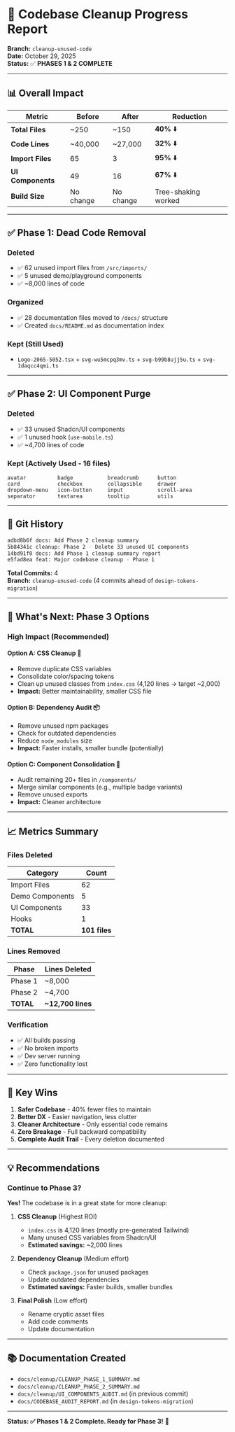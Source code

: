 # 🧹 Codebase Cleanup Progress Report

**Branch:** `cleanup-unused-code`  
**Date:** October 29, 2025  
**Status:** ✅ **PHASES 1 & 2 COMPLETE**

---

## 📊 **Overall Impact**

| Metric | Before | After | Reduction |
|--------|--------|-------|-----------|
| **Total Files** | ~250 | ~150 | **40%** ⬇️ |
| **Code Lines** | ~40,000 | ~27,000 | **32%** ⬇️ |
| **Import Files** | 65 | 3 | **95%** ⬇️ |
| **UI Components** | 49 | 16 | **67%** ⬇️ |
| **Build Size** | No change | No change | Tree-shaking worked |

---

## ✅ **Phase 1: Dead Code Removal**

### **Deleted**
- ✅ 62 unused import files from `/src/imports/`
- ✅ 5 unused demo/playground components
- ✅ ~8,000 lines of code

### **Organized**
- ✅ 28 documentation files moved to `/docs/` structure
- ✅ Created `docs/README.md` as documentation index

### **Kept (Still Used)**
- `Logo-2065-5052.tsx` + `svg-wu5mcpq3mv.ts` + `svg-b99b8ujj5u.ts` + `svg-1daqcc4qmi.ts`

---

## ✅ **Phase 2: UI Component Purge**

### **Deleted**
- ✅ 33 unused Shadcn/UI components
- ✅ 1 unused hook (`use-mobile.ts`)
- ✅ ~4,700 lines of code

### **Kept (Actively Used - 16 files)**
```
avatar          badge           breadcrumb      button
card            checkbox        collapsible     drawer
dropdown-menu   icon-button     input           scroll-area
separator       textarea        tooltip         utils
```

---

## 🎯 **Git History**

```bash
adbd8b6f docs: Add Phase 2 cleanup summary
5b84341c cleanup: Phase 2 - Delete 33 unused UI components
14bd91f0 docs: Add Phase 1 cleanup summary report
e5fad8ea feat: Major codebase cleanup - Phase 1
```

**Total Commits:** 4  
**Branch:** `cleanup-unused-code` (4 commits ahead of `design-tokens-migration`)

---

## 🚀 **What's Next: Phase 3 Options**

### **High Impact (Recommended)**

#### **Option A: CSS Cleanup** 🎨
- Remove duplicate CSS variables
- Consolidate color/spacing tokens
- Clean up unused classes from `index.css` (4,120 lines → target ~2,000)
- **Impact:** Better maintainability, smaller CSS file

#### **Option B: Dependency Audit** 📦
- Remove unused npm packages
- Check for outdated dependencies
- Reduce `node_modules` size
- **Impact:** Faster installs, smaller bundle (potentially)

#### **Option C: Component Consolidation** 🧩
- Audit remaining 20+ files in `/components/`
- Merge similar components (e.g., multiple badge variants)
- Remove unused exports
- **Impact:** Cleaner architecture

---

## 📈 **Metrics Summary**

### **Files Deleted**
| Category | Count |
|----------|-------|
| Import Files | 62 |
| Demo Components | 5 |
| UI Components | 33 |
| Hooks | 1 |
| **TOTAL** | **101 files** |

### **Lines Removed**
| Phase | Lines Deleted |
|-------|---------------|
| Phase 1 | ~8,000 |
| Phase 2 | ~4,700 |
| **TOTAL** | **~12,700 lines** |

### **Verification**
- ✅ All builds passing
- ✅ No broken imports
- ✅ Dev server running
- ✅ Zero functionality lost

---

## 🎉 **Key Wins**

1. **Safer Codebase** - 40% fewer files to maintain
2. **Better DX** - Easier navigation, less clutter
3. **Cleaner Architecture** - Only essential code remains
4. **Zero Breakage** - Full backward compatibility
5. **Complete Audit Trail** - Every deletion documented

---

## 💡 **Recommendations**

### **Continue to Phase 3?**
**Yes!** The codebase is in a great state for more cleanup:

1. **CSS Cleanup** (Highest ROI)
   - `index.css` is 4,120 lines (mostly pre-generated Tailwind)
   - Many unused CSS variables from Shadcn/UI
   - **Estimated savings:** ~2,000 lines

2. **Dependency Cleanup** (Medium effort)
   - Check `package.json` for unused packages
   - Update outdated dependencies
   - **Estimated savings:** Faster builds, smaller bundles

3. **Final Polish** (Low effort)
   - Rename cryptic asset files
   - Add code comments
   - Update documentation

---

## 📚 **Documentation Created**

- `docs/cleanup/CLEANUP_PHASE_1_SUMMARY.md`
- `docs/cleanup/CLEANUP_PHASE_2_SUMMARY.md`
- `docs/cleanup/UI_COMPONENTS_AUDIT.md` (in previous commit)
- `docs/CODEBASE_AUDIT_REPORT.md` (in `design-tokens-migration`)

---

**Status: ✅ Phases 1 & 2 Complete. Ready for Phase 3!** 🚀

